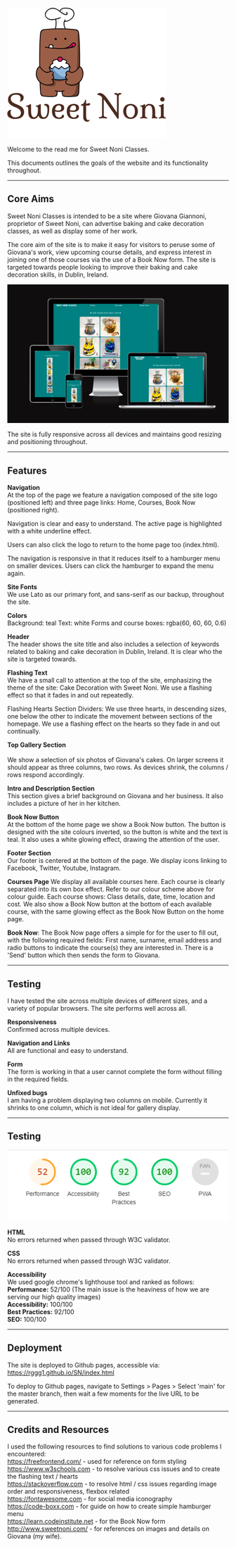 ![Sweet Noni Logo](/assets/images/logosweetnoni.png)

Welcome to the read me for Sweet Noni Classes.

This documents outlines the goals of the website and its functionality throughout.

------
## Core Aims

Sweet Noni Classes is intended to be a site where Giovana Giannoni, proprietor of Sweet Noni, can advertise baking and cake decoration classes, as well as display some of her work.

The core aim of the site is to make it easy for visitors to peruse some of Giovana's work, view upcoming course details, and express interest in joining one of those courses via the use of a Book Now form. The site is targeted towards people looking to improve their baking and cake decoration skills, in Dublin, Ireland.

![Am I Responsive](/assets/images/Responsive.JPG)

The site is fully responsive across all devices and maintains good resizing and positioning throughout.

------
## Features

<strong>Navigation</strong><br>
At the top of the page we feature a navigation composed of the site logo (positioned left) and three page links: Home, Courses, Book Now (positioned right).<br> 

Navigation is clear and easy to understand. The active page is highlighted with a white underline effect.<br>

Users can also click the logo to return to the home page too (index.html).<br>

The navigation is responsive in that it reduces itself to a hamburger menu on smaller devices. Users can click the hamburger to expand the menu again.<br>


<strong>Site Fonts</strong><br>
We use Lato as our primary font, and sans-serif as our backup, throughout the site.

<strong>Colors</strong><br> 
Background: teal
Text: white
Forms and course boxes: rgba(60, 60, 60, 0.6)

<strong>Header</strong><br> 
The header shows the site title and also includes a selection of keywords related to baking and cake decoration in Dublin, Ireland. It is clear who the site is targeted towards.

<strong>Flashing Text</strong><br> 
We have a small call to attention at the top of the site, emphasizing the theme of the site: Cake Decoration with Sweet Noni. We use a flashing effect so that it fades in and out repeatedly.

Flashing Hearts Section Dividers: We use three hearts, in descending sizes, one below the other to indicate the movement between sections of the homepage. We use a flashing effect on the hearts so they fade in and out continually.

<strong>Top Gallery Section</strong><br>  
We show a selection of six photos of Giovana's cakes. On larger screens it should appear as three columns, two rows. As devices shrink, the columns / rows respond accordingly.

<strong>Intro and Description Section</strong><br> 
This section gives a brief background on Giovana and her business. It also includes a picture of her in her kitchen. 

<strong>Book Now Button</strong><br> 
At the bottom of the home page we show a Book Now button. The button is designed with the site colours inverted, so the button is white and the text is teal. It also uses a white glowing effect, drawing the attention of the user.

<strong>Footer Section</strong><br> 
Our footer is centered at the bottom of the page. We display icons linking to Facebook, Twitter, Youtube, Instagram.


<strong>Courses Page</strong> 
We display all available courses here.
Each course is clearly separated into its own box effect. Refer to our colour scheme above for colour guide.
Each course shows: Class details, date, time, location and cost.
We also show a Book Now button at the bottom of each available course, with the same glowing effect as the Book Now Button on the home page.

<strong>Book Now</strong>: 
The Book Now page offers a simple for for the user to fill out, with the following required fields: First name, surname, email address and radio buttons to indicate the course(s) they are interested in. There is a 'Send' button which then sends the form to Giovana.

------
## Testing

I have tested the site across multiple devices of different sizes, and a variety of popular browsers. The site performs well across all.

<strong>Responsiveness</strong><br> Confirmed across multiple devices.<br>

<strong>Navigation and Links</strong><br> All are functional and easy to understand.<br>

<strong>Form</strong><br>The form is working in that a user cannot complete the form without filling in the required fields.<br>

<strong>Unfixed bugs</strong><br> I am having a problem displaying two columns on mobile. Currently it shrinks to one column, which is not ideal for gallery display.<br>

------
## Testing
![Lighthouse Score](/assets/images/lighthouse-score.png)<br>

<strong>HTML</strong><br>No errors returned when passed through W3C validator.<br>

<strong>CSS</strong><br> No errors returned when passed through W3C validator.<br>

<strong>Accessibility</strong><br> We used google chrome's lighthouse tool and ranked as follows:<br>
    <strong>Performance:</strong> 52/100 (The main issue is the heaviness of how we are serving our high quality images)<br>
    <strong>Accessibility:</strong> 100/100<br>
    <strong>Best Practices:</strong> 92/100<br>
    <strong>SEO:</strong> 100/100<br>

------
## Deployment

The site is deployed to Github pages, accessible via: https://rggg1.github.io/SN/index.html<br>

To deploy to Github pages, navigate to Settings > Pages > Select 'main' for the master branch, then wait a few moments for the live URL to be generated.<br>

------
## Credits and Resources
I used the following resources to find solutions to various code problems I encountered:<br>
    https://freefrontend.com/ - used for reference on form styling<br>
    https://www.w3schools.com - to resolve various css issues and to create the flashing text / hearts<br>
    https://stackoverflow.com - to resolve html / css issues regarding image order and responsiveness, flexbox related<br>
    https://fontawesome.com - for social media iconography<br>
    https://code-boxx.com - for guide on how to create simple hamburger menu<br>
    https://learn.codeinstitute.net - for the Book Now form<br>
    http://www.sweetnoni.com/ - for references on images and details on Giovana (my wife).<br>


